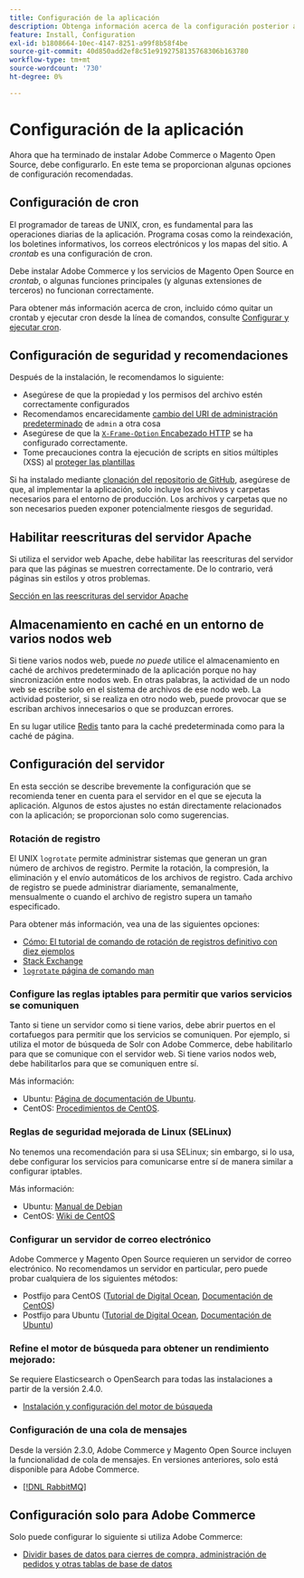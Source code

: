 ```yaml
---
title: Configuración de la aplicación
description: Obtenga información acerca de la configuración posterior a la instalación necesaria para las implementaciones locales de Adobe Commerce y Magento Open Source.
feature: Install, Configuration
exl-id: b1808664-10ec-4147-8251-a99f8b58f4be
source-git-commit: 40d850add2ef8c51e9192758135768306b163780
workflow-type: tm+mt
source-wordcount: '730'
ht-degree: 0%

---
```


# Configuración de la aplicación

Ahora que ha terminado de instalar Adobe Commerce o Magento Open Source, debe configurarlo. En este tema se proporcionan algunas opciones de configuración recomendadas.

## Configuración de cron

El programador de tareas de UNIX, cron, es fundamental para las operaciones diarias de la aplicación. Programa cosas como la reindexación, los boletines informativos, los correos electrónicos y los mapas del sitio. A *crontab* es una configuración de cron.

Debe instalar Adobe Commerce y los servicios de Magento Open Source en *crontab*, o algunas funciones principales (y algunas extensiones de terceros) no funcionan correctamente.

Para obtener más información acerca de cron, incluido cómo quitar un crontab y ejecutar cron desde la línea de comandos, consulte [Configurar y ejecutar cron](../../configuration/cli/configure-cron-jobs.md).

## Configuración de seguridad y recomendaciones

Después de la instalación, le recomendamos lo siguiente:

* Asegúrese de que la propiedad y los permisos del archivo estén correctamente configurados
* Recomendamos encarecidamente [cambio del URI de administración predeterminado](../tutorials/admin-uri.md) de `admin` a otra cosa
* Asegúrese de que la [`X-Frame-Option` Encabezado HTTP](../../configuration/security/xframe-options.md) se ha configurado correctamente.
* Tome precauciones contra la ejecución de scripts en sitios múltiples (XSS) al [proteger las plantillas](https://developer.adobe.com/commerce/php/development/security/cross-site-scripting/)

Si ha instalado mediante [clonación del repositorio de GitHub](https://developer.adobe.com/commerce/contributor/guides/install/clone-repository/), asegúrese de que, al implementar la aplicación, solo incluye los archivos y carpetas necesarios para el entorno de producción. Los archivos y carpetas que no son necesarios pueden exponer potencialmente riesgos de seguridad.

## Habilitar reescrituras del servidor Apache

Si utiliza el servidor web Apache, debe habilitar las reescrituras del servidor para que las páginas se muestren correctamente. De lo contrario, verá páginas sin estilos y otros problemas.

[Sección en las reescrituras del servidor Apache](../prerequisites/web-server/apache.md#apache-rewrites-and-htaccess)

## Almacenamiento en caché en un entorno de varios nodos web

Si tiene varios nodos web, puede *no puede* utilice el almacenamiento en caché de archivos predeterminado de la aplicación porque no hay sincronización entre nodos web. En otras palabras, la actividad de un nodo web se escribe solo en el sistema de archivos de ese nodo web. La actividad posterior, si se realiza en otro nodo web, puede provocar que se escriban archivos innecesarios o que se produzcan errores.

En su lugar utilice [Redis](../../configuration/cache/config-redis.md) tanto para la caché predeterminada como para la caché de página.

## Configuración del servidor

En esta sección se describe brevemente la configuración que se recomienda tener en cuenta para el servidor en el que se ejecuta la aplicación. Algunos de estos ajustes no están directamente relacionados con la aplicación; se proporcionan solo como sugerencias.

### Rotación de registro

El UNIX `logrotate` permite administrar sistemas que generan un gran número de archivos de registro. Permite la rotación, la compresión, la eliminación y el envío automáticos de los archivos de registro. Cada archivo de registro se puede administrar diariamente, semanalmente, mensualmente o cuando el archivo de registro supera un tamaño especificado.

Para obtener más información, vea una de las siguientes opciones:

* [Cómo: El tutorial de comando de rotación de registros definitivo con diez ejemplos](https://www.thegeekstuff.com/2010/07/logrotate-examples)
* [Stack Exchange](https://unix.stackexchange.com/questions/85662/how-to-properly-automatically-manually-rotate-log-files-for-production-rails-app)
* [`logrotate` página de comando man](https://linuxconfig.org/logrotate-8-manual-page)

### Configure las reglas iptables para permitir que varios servicios se comuniquen

Tanto si tiene un servidor como si tiene varios, debe abrir puertos en el cortafuegos para permitir que los servicios se comuniquen. Por ejemplo, si utiliza el motor de búsqueda de Solr con Adobe Commerce, debe habilitarlo para que se comunique con el servidor web. Si tiene varios nodos web, debe habilitarlos para que se comuniquen entre sí.

Más información:

* Ubuntu: [Página de documentación de Ubuntu](https://help.ubuntu.com/community/IptablesHowTo).
* CentOS: [Procedimientos de CentOS](https://wiki.centos.org/HowTos%282f%29Network%282f%29IPTables.html).

### Reglas de seguridad mejorada de Linux (SELinux)

No tenemos una recomendación para si usa SELinux; sin embargo, si lo usa, debe configurar los servicios para comunicarse entre sí de manera similar a configurar iptables.

Más información:

* Ubuntu: [Manual de Debian](https://debian-handbook.info/browse/stable/sect.selinux.html)
* CentOS: [Wiki de CentOS](https://wiki.centos.org/HowTos/SELinux)

### Configurar un servidor de correo electrónico

Adobe Commerce y Magento Open Source requieren un servidor de correo electrónico. No recomendamos un servidor en particular, pero puede probar cualquiera de los siguientes métodos:

* Postfijo para CentOS ([Tutorial de Digital Ocean](https://www.digitalocean.com/community/tutorials/how-to-install-postfix-on-centos-6), [Documentación de CentOS](https://www.centos.org))
* Postfijo para Ubuntu ([Tutorial de Digital Ocean](https://www.digitalocean.com/community/tutorials/how-to-install-and-setup-postfix-on-ubuntu-14-04), [Documentación de Ubuntu](https://help.ubuntu.com/community/MailServer))

### Refine el motor de búsqueda para obtener un rendimiento mejorado:

Se requiere Elasticsearch o OpenSearch para todas las instalaciones a partir de la versión 2.4.0.

* [Instalación y configuración del motor de búsqueda](../../configuration/search/overview-search.md)

### Configuración de una cola de mensajes

Desde la versión 2.3.0, Adobe Commerce y Magento Open Source incluyen la funcionalidad de cola de mensajes. En versiones anteriores, solo está disponible para Adobe Commerce.

* [[!DNL RabbitMQ]](../../configuration/queues/message-queue-framework.md)

## Configuración solo para Adobe Commerce

Solo puede configurar lo siguiente si utiliza Adobe Commerce:

* [Dividir bases de datos para cierres de compra, administración de pedidos y otras tablas de base de datos](../../configuration/storage/multi-master.md)
